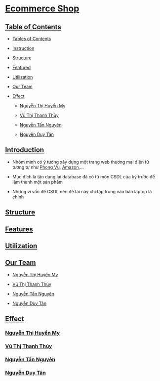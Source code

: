 # [Ecommerce Shop](#ecommerce-shop) <a id="ecommerce-shop"></a>

## [Table of Contents](#table-of-contents) <a id="table-of-contents"></a>

- [Tables of Contents](#table-of-contents)

- [Instruction](#introduction)

- [Structure](#structure)

- [Featured](#feature) 

- [Utilization](#utilization)

- [Our Team](#our-team)

- [Effect](#effect)

    - [Nguyễn Thị Huyền My](#huyenmy239-effect)
 
    - [Vũ Thị Thanh Thùy](#thanhthuyne2211-effect)

    - [Nguyễn Tấn Nguyên](#KonstanNguyen-effect)

    - [Nguyễn Duy Tân](#atlattt-effect)

## [Introduction](#introduction) <a id="introduction"></a>

- Nhóm mình có ý tưởng xây dựng một trang web thương mại điện tử tương tự như [Phong Vu](https://phongvu.vn/c/laptop), [Amazon](https://www.amazon.com/),...

- Mục đích là tận dụng lại database đã có từ môn CSDL của kỳ trước để làm thành một sản phẩm

- Nhưng vì vấn đề CSDL nên đề tài này chỉ tập trung vào bán laptop là chính

## [Structure](#structure) <a id="structure"></a>

## [Features](#feature)  <a id="feature"></a>

## [Utilization](#utilization) <a id="utilization"></a>

## [Our Team](#our-team) <a id="our-team"></a>

- [Nguyễn Thị Huyền My](https://github.com/huyenmy239)

- [Vũ Thị Thanh Thùy](https://github.com/thanhthuyne2211)

- [Nguyễn Tấn Nguyên](https://github.com/KonstanNguyen)

- [Nguyễn Duy Tân](https://github.com/atlattt)

## [Effect](#effect) <a id="effect"></a>

### [Nguyễn Thị Huyền My](#huyenmy239-effect) <a id="huyenmy239-effect"></a>

### [Vũ Thị Thanh Thùy](#thanhthuyne2211-effect) <a id="thanhthuyne2211-effect"></a>

### [Nguyễn Tấn Nguyên](#KonstanNguyen-effect) <a id="KonstanNguyen-effect"></a>

### [Nguyễn Duy Tân](#atlattt-effect) <a id="atlattt-effect"></a>
